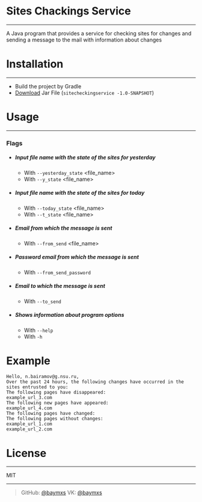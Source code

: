 # Sites Chackings Service
---
 A Java program that provides a service for checking sites for changes and sending a message to the mail with information about changes

# Installation
---
- Build the project by Gradle 
- [Download](https://drive.google.com/file/d/1jnianaKsf3K36ykX6KyuZDdJjVN4fH3Y/view?usp=sharing) Jar File (`sitecheckingservice -1.0-SNAPSHOT`)
# Usage
---
### Flags
- ##### Input file name with the state of the sites for yesterday
  * With `--yesterday_state` <file_name>
  * With `--y_state` <file_name> 
- ##### Input file name with the state of the sites for today
  * With `--today_state` <file_name>
  * With `--t_state` <file_name>
- ##### Email from which the message is sent
  * With `--from_send` <file_name>
- ##### Password email from which the message is sent
  * With `--from_send_password` 
- ##### Email to which the message is sent
  * With `--to_send` 
- ##### Shows information about program options
  * With `--help` 
  * With `-h` 
# Example
```
Hello, n.bairamov@g.nsu.ru,
Over the past 24 hours, the following changes have occurred in the sites entrusted to you:
The following pages have disappeared:
example_url_3.com
The following new pages have appeared:
example_url_4.com
The following pages have changed:
The following pages without changes:
example_url_1.com
example_url_2.com
```

# License
----
MIT

----
> GitHub: [@baymxs](https://github.com/Baymxs) 
VK: [@baymxs](https://vk.com/endecv)

